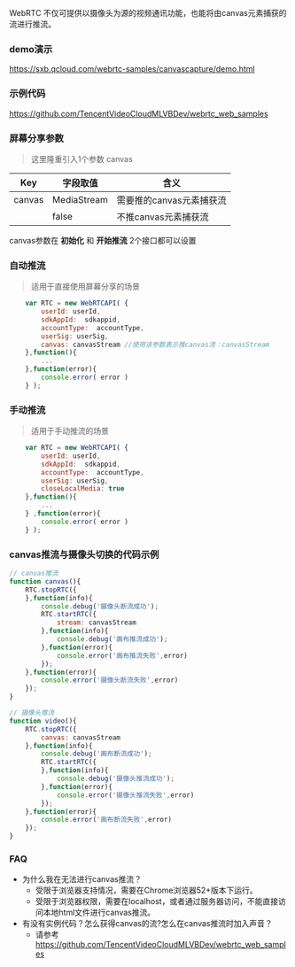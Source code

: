 WebRTC 不仅可提供以摄像头为源的视频通讯功能，也能将由canvas元素捕获的流进行推流。

### demo演示
https://sxb.qcloud.com/webrtc-samples/canvascapture/demo.html

### 示例代码
https://github.com/TencentVideoCloudMLVBDev/webrtc_web_samples

### 屏幕分享参数

> 这里隆重引入1个参数  canvas

| Key                     | 字段取值  | 含义              |
| ------------------------- | -------- | ---------------------- |
| canvas | MediaStream     | 需要推的canvas元素捕获流 |  
|  | false     | 不推canvas元素捕获流 | 


canvas参数在 **初始化** 和 **开始推流** 2个接口都可以设置

### 自动推流

> 适用于直接使用屏幕分享的场景

```javascript
    var RTC = new WebRTCAPI( {
        userId: userId,
        sdkAppId:  sdkappid,
        accountType:  accountType,
        userSig: userSig,
        canvas: canvasStream //使用该参数表示推canvas流：canvasStream
    },function(){
        ...
    },function(error){
        console.error( error )
    } );
```

### 手动推流
> 适用于手动推流的场景

```javascript
    var RTC = new WebRTCAPI( {
        userId: userId,
        sdkAppId:  sdkappid,
        accountType:  accountType,
        userSig: userSig,
        closeLocalMedia: true
    },function(){
        ...
    } ,function(error){
        console.error( error )
    } );
```

### canvas推流与摄像头切换的代码示例
```javascript
// canvas推流
function canvas(){
    RTC.stopRTC({
    },function(info){
        console.debug('摄像头断流成功');
        RTC.startRTC({
            stream: canvasStream
        },function(info){
            console.debug('画布推流成功');
        },function(error){
            console.error('画布推流失败',error)
        });
    },function(error){
        console.error('摄像头断流失败',error)
    });
}

// 摄像头推流
function video(){
    RTC.stopRTC({
        canvas: canvasStream
    },function(info){
        console.debug('画布断流成功');
        RTC.startRTC({
        },function(info){
            console.debug('摄像头推流成功');
        },function(error){
            console.error('摄像头推流失败',error)
        });
    },function(error){
        console.error('画布断流失败',error)
    });
}
```

### FAQ

- 为什么我在无法进行canvas推流？
  - 受限于浏览器支持情况，需要在Chrome浏览器52+版本下运行。 
  - 受限于浏览器权限，需要在localhost，或者通过服务器访问，不能直接访问本地html文件进行canvas推流。
- 有没有实例代码？怎么获得canvas的流?怎么在canvas推流时加入声音？
  - 请参考 https://github.com/TencentVideoCloudMLVBDev/webrtc_web_samples
